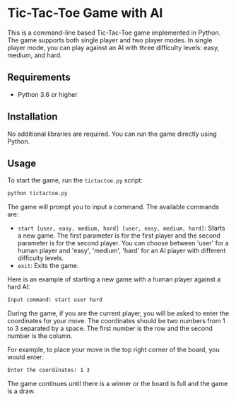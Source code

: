 # Tic-Tac-Toe Game with AI

This is a command-line based Tic-Tac-Toe game implemented in Python. The game supports both single player and two player modes. In single player mode, you can play against an AI with three difficulty levels: easy, medium, and hard.

## Requirements

- Python 3.6 or higher

## Installation

No additional libraries are required. You can run the game directly using Python.

## Usage

To start the game, run the `tictactoe.py` script:

```bash
python tictactoe.py
```

The game will prompt you to input a command. The available commands are:

- `start [user, easy, medium, hard] [user, easy, medium, hard]`: Starts a new game. The first parameter is for the first player and the second parameter is for the second player. You can choose between 'user' for a human player and 'easy', 'medium', 'hard' for an AI player with different difficulty levels.
- `exit`: Exits the game.

Here is an example of starting a new game with a human player against a hard AI:

```bash
Input command: start user hard
```

During the game, if you are the current player, you will be asked to enter the coordinates for your move. The coordinates should be two numbers from 1 to 3 separated by a space. The first number is the row and the second number is the column.

For example, to place your move in the top right corner of the board, you would enter:

```bash
Enter the coordinates: 1 3
```

The game continues until there is a winner or the board is full and the game is a draw.